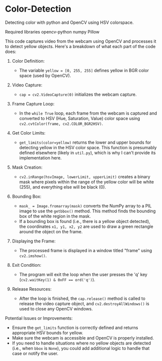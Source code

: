 # Color-Detection
Detecting color with python and OpenCV using HSV colorspace.

Required libraries
opencv-python
numpy
Pillow

This code captures video from the webcam using OpenCV and processes it to detect yellow objects. Here's a breakdown of what each part of the code does:

1. Color Definition: 
   - The variable `yellow = [0, 255, 255]` defines yellow in BGR color space (used by OpenCV).

2. Video Capture:
   - `cap = cv2.VideoCapture(0)` initializes the webcam capture.

3. Frame Capture Loop:
   - In the `while True` loop, each frame from the webcam is captured and converted to HSV (Hue, Saturation, Value) color space using `cv2.cvtColor(frame, cv2.COLOR_BGR2HSV)`.

4. Get Color Limits:
   - `get_limits(color=yellow)` returns the lower and upper bounds for detecting yellow in the HSV color space. This function is presumably defined elsewhere (likely in `util.py`), which is why I can't provide its implementation here.

5. Mask Creation:
   - `cv2.inRange(hsvImage, lowerLimit, upperLimit)` creates a binary mask where pixels within the range of the yellow color will be white (255), and everything else will be black (0).

6. Bounding Box:
   - `mask_ = Image.fromarray(mask)` converts the NumPy array to a PIL image to use the `getbbox()` method. This method finds the bounding box of the white region in the mask.
   - If a bounding box is found (i.e., there is a yellow object detected), the coordinates `x1, y1, x2, y2` are used to draw a green rectangle around the object on the frame.

7. Displaying the Frame:
   - The processed frame is displayed in a window titled "frame" using `cv2.imshow()`.

8. Exit Condition:
   - The program will exit the loop when the user presses the 'q' key (`cv2.waitKey(1) & 0xFF == ord('q')`).

9. Release Resources:
   - After the loop is finished, the `cap.release()` method is called to release the video capture object, and `cv2.destroyAllWindows()` is used to close any OpenCV windows.

Potential Issues or Improvements:
- Ensure the `get_limits` function is correctly defined and returns appropriate HSV bounds for yellow.
- Make sure the webcam is accessible and OpenCV is properly installed.
- If you need to handle situations where no yellow objects are detected (i.e., when `bbox` is `None`), you could add additional logic to handle that case or notify the user.

